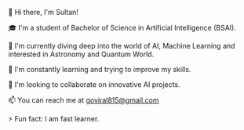 👋 Hi there, I'm Sultan!

🎓 I'm a student of Bachelor of Science in Artificial Intelligence (BSAI).

🔭 I'm currently diving deep into the world of AI, Machine Learning and interested in Astronomy and Quantum World.

🌱 I'm constantly learning and trying to improve my skills.

👯 I'm looking to collaborate on innovative AI projects.

📫 You can reach me at goviral815@gmail.com

⚡ Fun fact: I am fast learner.
